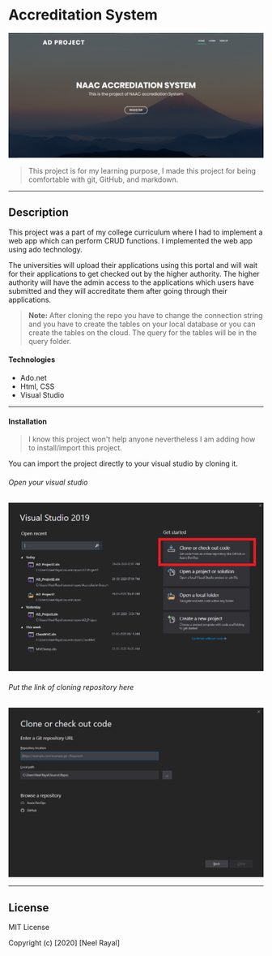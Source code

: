 # Accreditation System

![Home page](https://github.com/Neelrayal/AccrediationSystem/blob/master/AD_Project2/img/home.PNG)

> This project is for my learning purpose, I made this project for being comfortable with git, GitHub, and markdown.

---

## Description
This project was a part of my college curriculum where I had to implement a web app which can perform CRUD functions. I implemented the web app using ado technology.

The universities will upload their applications using this portal and will wait for their applications to get checked out by the higher authority. The higher authority will have the admin access to the applications which users have submitted and they will accreditate them after going through their applications.

> **Note:** After cloning the repo you have to change the connection string and you have to create the tables on your local database or you can create the tables on the cloud. The query for the tables will be in the query folder.
#### Technologies

- Ado.net
- Html, CSS
- Visual Studio

---

#### Installation
> I know this project won't help anyone nevertheless I am adding how to install/import this project.

<p>
You can import the project directly to your visual studio by cloning it. 
</p>

###### Open your visual studio
![i11](https://github.com/Neelrayal/AccrediationSystem/blob/master/AD_Project2/img/i11.png)

###### Put the link of cloning repository here
![i2](https://github.com/Neelrayal/AccrediationSystem/blob/master/AD_Project2/img/i2.PNG)



---


## License

MIT License

Copyright (c) [2020] [Neel Rayal]
